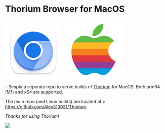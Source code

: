 # Thorium Browser for MacOS

<img src="https://github.com/Alex313031/Thorium-Mac/blob/main/Chromium_MacOS.png" width="182"> &nbsp;<img src="https://github.com/Alex313031/Thorium-Mac/blob/main/apple.png" width="192">

 &ndash; Simply a seperate repo to serve builds of [Thorium](https://thorium.rocks/) for MacOS. Both arm64 (M1) and x64 are supported.

The main repo (and Linux builds) are located at > https://github.com/Alex313031/Thorium.

*Thanks for using Thorium!*

<img src="https://github.com/Alex313031/Thorium/blob/main/logos/STAGING/Thorium90_504.jpg" width="200">
